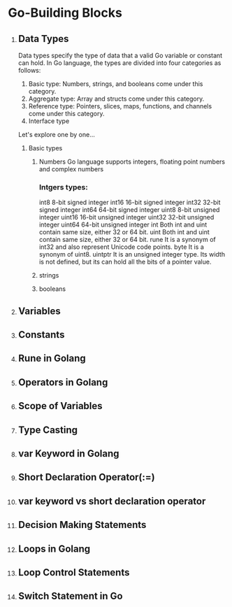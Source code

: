 # Go-Building Blocks
1. ## Data Types
    Data types specify the type of data that a valid Go variable or constant can hold. In Go language, the types are divided into four categories as follows: 
    1. Basic type: 
       Numbers, strings, and booleans come under this category.
    2. Aggregate type: 
       Array and structs come under this category.
    3. Reference type: 
       Pointers, slices, maps, functions, and channels come under this category.
    4. Interface type  

    Let's explore  one by one...

    1. Basic types
        1. Numbers
           Go language supports integers, floating point numbers and complex numbers

           ### Intgers types:
           int8	    8-bit signed integer
           int16	16-bit signed integer
           int32	32-bit signed integer
           int64	64-bit signed integer
           uint8	8-bit unsigned integer
           uint16	16-bit unsigned integer
           uint32	32-bit unsigned integer
           uint64	64-bit unsigned integer
           int	    Both int and uint contain same size, either 32 or 64 bit.
           uint	    Both int and uint contain same size, either 32 or 64 bit.
           rune	    It is a synonym of int32 and also represent Unicode code points.
           byte	    It is a synonym of uint8.
           uintptr	It is an unsigned integer type. Its width is not defined, but its can hold all the bits of a pointer value.

        2. strings
        3. booleans


2. ## Variables
3. ## Constants
4. ## Rune in Golang
5. ## Operators in Golang
6. ## Scope of Variables
7. ## Type Casting
8. ## var Keyword in Golang
9. ## Short Declaration Operator(:=)
10. ## var keyword vs short declaration operator
11. ## Decision Making Statements
12. ## Loops in Golang
13. ## Loop Control Statements
14. ## Switch Statement in Go